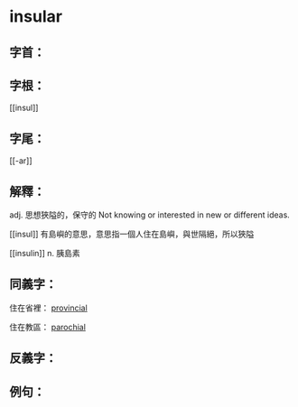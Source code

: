 # insular


## 字首：

## 字根：
[[insul]]

## 字尾：
[[-ar]]


## 解釋：
adj.
思想狹隘的，保守的
Not knowing or interested in new or different ideas.

[[insul]] 有島嶼的意思，意思指一個人住在島嶼，與世隔絕，所以狹隘

[[insulin]]
n.
胰島素
## 同義字：
住在省裡：
[provincial](/Vocabulary/P/provincial.md)

住在教區：
[parochial](/Vocabulary/P/parochial.md)
## 反義字：

## 例句：

